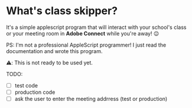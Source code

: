 # What's class skipper?

It's a simple applescript program that will interact with your school's class or your meeting room in **Adobe Connect** while you're away! 😉

PS: I'm not a professional AppleScript programmer! I just read the documentation and wrote this program.

⚠️: This is not ready to be used yet.

TODO:

- [ ] test code
- [ ] production code
- [ ] ask the user to enter the meeting addrress (test or production)
